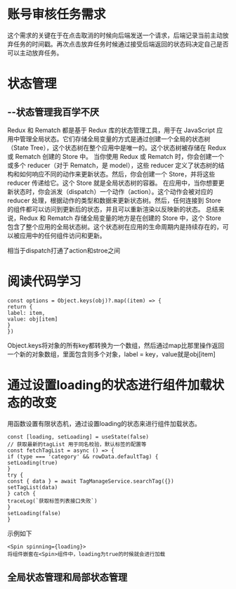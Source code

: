 # 账号审核任务需求
这个需求的关键在于在点击取消的时候向后端发送一个请求，后端记录当前主动放弃任务的时间戳。再次点击放弃任务时候通过接受后端返回的状态码决定自己是否可以主动放弃任务。

# 状态管理
## --状态管理我百学不厌
Redux 和 Rematch 都是基于 Redux 库的状态管理工具，用于在 JavaScript 应用中管理全局状态。它们存储全局变量的方式是通过创建一个全局的状态树（State Tree），这个状态树在整个应用中是唯一的。这个状态树被存储在 Redux 或 Rematch 创建的 Store 中。
当你使用 Redux 或 Rematch 时，你会创建一个或多个 reducer（对于 Rematch，是 model），这些 reducer 定义了状态树的结构和如何响应不同的动作来更新状态。然后，你会创建一个 Store，并将这些 reducer 传递给它。这个 Store 就是全局状态树的容器。
在应用中，当你想要更新状态时，你会派发（dispatch）一个动作（action）。这个动作会被对应的 reducer 处理，根据动作的类型和数据来更新状态树。然后，任何连接到 Store 的组件都可以访问到更新后的状态，并且可以重新渲染以反映新的状态。
总结来说，Redux 和 Rematch 存储全局变量的地方是在创建的 Store 中，这个 Store 包含了整个应用的全局状态树。这个状态树在应用的生命周期内是持续存在的，可以被应用中的任何组件访问和更新。

相当于dispatch打通了action和stroe之间
# 阅读代码学习
```
const options = Object.keys(obj)?.map((item) => {
return {
label: item,
value: obj[item]
}
})
```
Object.keys将对象的所有key都转换为一个数组，然后通过map比那里操作返回一个新的对象数组，里面包含则多个对象，label = key，value就是obj[item]

# 通过设置loading的状态进行组件加载状态的改变
用函数设置有限状态机，通过设置loading的状态来进行组件加载状态。
```
const [loading, setLoading] = useState(false)
// 获取最新的tagList 用于同名校验，默认标签的配置等
const fetchTagList = async () => {
if (type === 'category' && rowData.defaultTag) {
setLoading(true)
}
try {
const { data } = await TagManageService.searchTag({})
setTagList(data)
} catch {
traceLog(`获取标签列表接口失败`)
}
setLoading(false)
}
```

示例如下

	<Spin spinning={loading}>
	将组件嵌套在<Spin>组件中，loading为true的时候就会进行加载


## 全局状态管理和局部状态管理